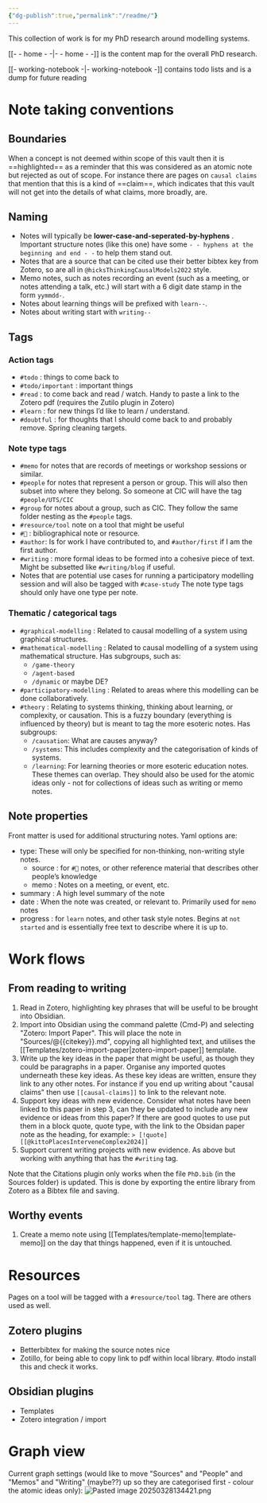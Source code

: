 ```yaml
---
{"dg-publish":true,"permalink":"/readme/"}
---
```



This collection of work is for my PhD research around modelling systems.

[[- - home - -\|- - home - -]] is the content map for the overall PhD research.

[[- working-notebook -\|- working-notebook -]] contains todo lists and is a dump for future reading

# Note taking conventions

## Boundaries

When a concept is not deemed within scope of this vault then it is ==highlighted== as a reminder that this was considered as an atomic note but rejected as out of scope. For instance there are pages on `causal claims` that mention that this is a kind of ==claim==, which indicates that this vault will not get into the details of what claims, more broadly, are. 

## Naming
* Notes will typically be **lower-case-and-seperated-by-hyphens** . Important structure notes (like this one) have some `- - hyphens at the beginning and end - -` to help them stand out. 
* Notes that are a source that can be cited use their better bibtex key from Zotero, so are all in `@hicksThinkingCausalModels2022` style.
* Memo notes, such as notes recording an event (such as a meeting, or notes attending a talk, etc.) will start with a 6 digit date stamp in the form `yymmdd-`. 
* Notes about learning things will be prefixed with `learn--`.
* Notes about writing start with `writing--`

## Tags

### Action tags
- `#todo` : things to come back to
- `#todo/important` : important things
- `#read` : to come back and read / watch. Handy to paste a link to the Zotero pdf (requires the Zutilo plugin in Zotero)
- `#learn` : for new things I’d like to learn / understand.
- `#doubtful` : for thoughts that I should come back to and probably remove. Spring cleaning targets. 

### Note type tags
- `#memo` for notes that are records of meetings or workshop sessions or similar. 
- `#people` for notes that represent a person or group. This will also then subset into where they belong. So someone at CIC will have the tag `#people/UTS/CIC`
- `#group` for notes about a group, such as CIC. They follow the same folder nesting as the `#people` tags.
- `#resource/tool` note on a tool that might be useful
- `#📖` : bibliographical note or resource.
- `#author`: Is for work I have contributed to, and `#author/first` if I am the first author.
- `#writing` : more formal ideas to be formed into a cohesive piece of text. Might be subsetted like `#writing/blog` if useful. 
- Notes that are potential use cases for running a participatory modelling session and will also be tagged with `#case-study`
The note type tags should only have one type per note.

### Thematic / categorical tags
- `#graphical-modelling` : Related to causal modelling of a system using graphical structures.
- `#mathematical-modelling` : Related to causal modelling of a system using mathematical structure. Has subgroups, such as:
	- `/game-theory`
	- `/agent-based`
	- `/dynamic` or maybe DE?
- `#participatory-modelling` : Related to areas where this modelling can be done collaboratively. 
- `#theory` : Relating to systems thinking, thinking about learning, or complexity, or causation. This is a fuzzy boundary (everything is influenced by theory) but is meant to tag the more esoteric notes. Has subgroups:
	- `/causation`: What are causes anyway?
	- `/systems`: This includes complexity and the categorisation of kinds of systems.
	- `/learning`: For learning theories or more esoteric education notes. 
These themes can overlap. They should also be used for the atomic ideas only - not for collections of ideas such as writing or memo notes. 

## Note properties

Front matter is used for additional structuring notes. Yaml options are:
- type: These will only be specified for non-thinking, non-writing style notes. 
	- source : for `#📖`  notes, or other reference material that describes other people’s knowledge
	- memo : Notes on a meeting, or event, etc.
- summary : A high level summary of the note
- date : When the note was created, or relevant to. Primarily used for `memo` notes
- progress : for `learn` notes, and other task style notes. Begins at `not started` and is essentially free text to describe where it is up to. 

# Work flows

## From reading to writing

1. Read in Zotero, highlighting key phrases that will be useful to be brought into Obsidian. 
2. Import into Obsidian using the command palette (Cmd-P) and selecting "Zotero: Import Paper". This will place the note in "Sources/@{{citekey}}.md", copying all highlighted text, and utilises the [[Templates/zotero-import-paper\|zotero-import-paper]] template. 
3. Write up the key ideas in the paper that might be useful, as though they could be paragraphs in a paper. Organise any imported quotes underneath these key ideas. As these key ideas are written, ensure they link to any other notes. For instance if you end up writing about "causal claims" then use `[[causal-claims]]` to link to the relevant note. 
4. Support key ideas with new evidence. Consider what notes have been linked to this paper in step 3, can they be updated to include any new evidence or ideas from this paper? If there are good quotes to use put them in a block quote, quote type, with the link to the Obsidan paper note as the heading, for example: `> [!quote] [[@kittoPlacesInterveneComplex2024]]`
5. Support current writing projects with new evidence. As above but working with anything that has the `#writing` tag. 

Note that the Citations plugin only works when the file `PhD.bib` (in the Sources folder) is updated. This is done by exporting the entire library from Zotero as a Bibtex file and saving. 

## Worthy events

1. Create a memo note using [[Templates/template-memo\|template-memo]] on the day that things happened, even if it is untouched. 

# Resources

Pages on a tool will be tagged with a `#resource/tool` tag. There are others used as well. 

## Zotero plugins

- Betterbibtex for making the source notes nice
- Zotillo, for being able to copy link to pdf within local library. #todo install this and check it works. 

## Obsidian plugins

- Templates
- Zotero integration / import 

# Graph view

Current graph settings (would like to move "Sources" and "People" and "Memos" and "Writing" (maybe??) up so they are categorised first - colour the atomic ideas only):
![Pasted image 20250328134421.png](/img/user/Images/Pasted%20image%2020250328134421.png)




